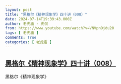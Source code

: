 ```yaml
---
layout: post
title: "黑格尔《精神现象学》四十讲（008）"
date: 2024-07-14T19:39:43.000Z
author: 老虎庙 · 虎侃
from: https://www.youtube.com/watch?v=VNVpnOjdu20
tags: [ 老虎庙 ]
comments: True
categories: [ 老虎庙 ]
---
```

<!--1720985983000-->
[黑格尔《精神现象学》四十讲（008）](https://www.youtube.com/watch?v=VNVpnOjdu20)
------

<div>
黑格尔《精神现象学》
</div>

